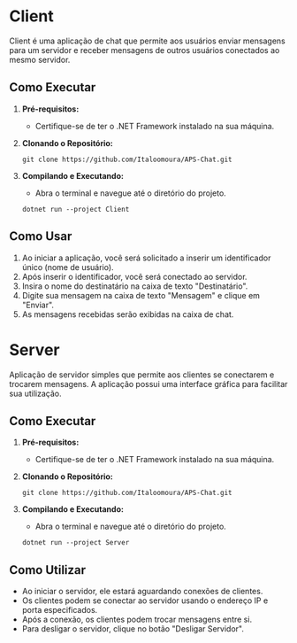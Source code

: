 # Client

Client é uma aplicação de chat que permite aos usuários enviar mensagens para um servidor e receber mensagens de outros usuários conectados ao mesmo servidor.

## Como Executar

1. **Pré-requisitos:**
   - Certifique-se de ter o .NET Framework instalado na sua máquina.

2. **Clonando o Repositório:**

    ```
    git clone https://github.com/Italoomoura/APS-Chat.git
    ```

3. **Compilando e Executando:**
    - Abra o terminal e navegue até o diretório do projeto.

    ```
    dotnet run --project Client
    ```

## Como Usar

1. Ao iniciar a aplicação, você será solicitado a inserir um identificador único (nome de usuário).
2. Após inserir o identificador, você será conectado ao servidor.
3. Insira o nome do destinatário na caixa de texto "Destinatário".
4. Digite sua mensagem na caixa de texto "Mensagem" e clique em "Enviar".
5. As mensagens recebidas serão exibidas na caixa de chat.


# Server

Aplicação de servidor simples que permite aos clientes se conectarem e trocarem mensagens. A aplicação possui uma interface gráfica para facilitar sua utilização.

## Como Executar

1. **Pré-requisitos:**
   - Certifique-se de ter o .NET Framework instalado na sua máquina.

2. **Clonando o Repositório:**

    ```
    git clone https://github.com/Italoomoura/APS-Chat.git
    ```

3. **Compilando e Executando:**
    - Abra o terminal e navegue até o diretório do projeto.

    ```
    dotnet run --project Server
    ```

## Como Utilizar

- Ao iniciar o servidor, ele estará aguardando conexões de clientes.
- Os clientes podem se conectar ao servidor usando o endereço IP e porta especificados.
- Após a conexão, os clientes podem trocar mensagens entre si.
- Para desligar o servidor, clique no botão "Desligar Servidor".
